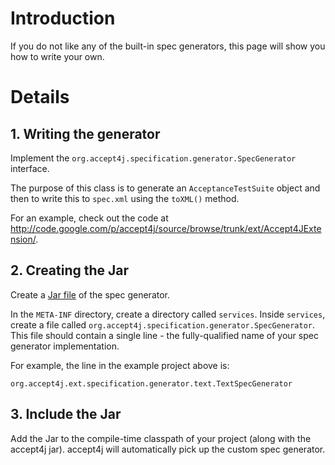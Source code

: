 # Introduction #

If you do not like any of the built-in spec generators, this page will show you how to write your own.


# Details #

## 1. Writing the generator ##

Implement the `org.accept4j.specification.generator.SpecGenerator` interface.

The purpose of this class is to generate an `AcceptanceTestSuite` object and then to write this to `spec.xml` using the `toXML()` method.

For an example, check out the code at http://code.google.com/p/accept4j/source/browse/trunk/ext/Accept4JExtension/.

## 2. Creating the Jar ##

Create a [Jar file](http://docs.oracle.com/javase/tutorial/deployment/jar/build.html) of the spec generator.

In the `META-INF` directory, create a directory called `services`. Inside `services`, create a file called `org.accept4j.specification.generator.SpecGenerator`. This file should contain a single line - the fully-qualified name of your spec generator implementation.

For example, the line in the example project above is:

```
org.accept4j.ext.specification.generator.text.TextSpecGenerator
```

## 3. Include the Jar ##

Add the Jar to the compile-time classpath of your project (along with the accept4j jar). accept4j will automatically pick up the custom spec generator.